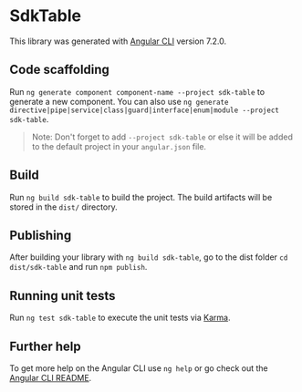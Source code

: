 # SdkTable

This library was generated with [Angular CLI](https://github.com/angular/angular-cli) version 7.2.0.

## Code scaffolding

Run `ng generate component component-name --project sdk-table` to generate a new component. You can also use `ng generate directive|pipe|service|class|guard|interface|enum|module --project sdk-table`.
> Note: Don't forget to add `--project sdk-table` or else it will be added to the default project in your `angular.json` file. 

## Build

Run `ng build sdk-table` to build the project. The build artifacts will be stored in the `dist/` directory.

## Publishing

After building your library with `ng build sdk-table`, go to the dist folder `cd dist/sdk-table` and run `npm publish`.

## Running unit tests

Run `ng test sdk-table` to execute the unit tests via [Karma](https://karma-runner.github.io).

## Further help

To get more help on the Angular CLI use `ng help` or go check out the [Angular CLI README](https://github.com/angular/angular-cli/blob/master/README.md).
